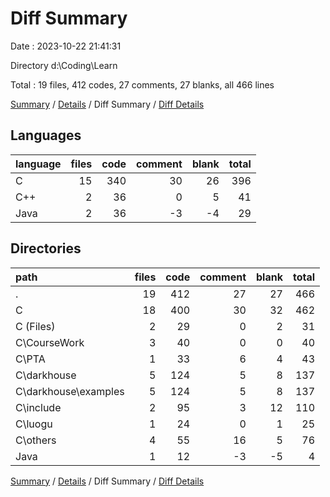 # Diff Summary

Date : 2023-10-22 21:41:31

Directory d:\\Coding\\Learn

Total : 19 files,  412 codes, 27 comments, 27 blanks, all 466 lines

[Summary](results.md) / [Details](details.md) / Diff Summary / [Diff Details](diff-details.md)

## Languages
| language | files | code | comment | blank | total |
| :--- | ---: | ---: | ---: | ---: | ---: |
| C | 15 | 340 | 30 | 26 | 396 |
| C++ | 2 | 36 | 0 | 5 | 41 |
| Java | 2 | 36 | -3 | -4 | 29 |

## Directories
| path | files | code | comment | blank | total |
| :--- | ---: | ---: | ---: | ---: | ---: |
| . | 19 | 412 | 27 | 27 | 466 |
| C | 18 | 400 | 30 | 32 | 462 |
| C (Files) | 2 | 29 | 0 | 2 | 31 |
| C\\CourseWork | 3 | 40 | 0 | 0 | 40 |
| C\\PTA | 1 | 33 | 6 | 4 | 43 |
| C\\darkhouse | 5 | 124 | 5 | 8 | 137 |
| C\\darkhouse\\examples | 5 | 124 | 5 | 8 | 137 |
| C\\include | 2 | 95 | 3 | 12 | 110 |
| C\\luogu | 1 | 24 | 0 | 1 | 25 |
| C\\others | 4 | 55 | 16 | 5 | 76 |
| Java | 1 | 12 | -3 | -5 | 4 |

[Summary](results.md) / [Details](details.md) / Diff Summary / [Diff Details](diff-details.md)